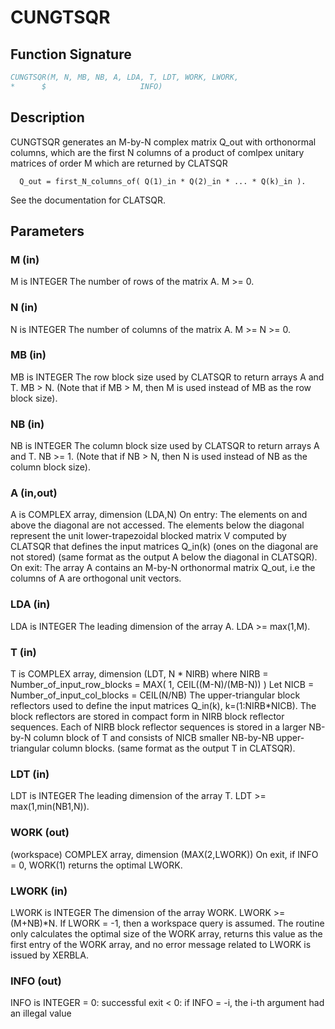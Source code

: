 # CUNGTSQR

## Function Signature

```fortran
CUNGTSQR(M, N, MB, NB, A, LDA, T, LDT, WORK, LWORK,
*      $                     INFO)
```

## Description


 CUNGTSQR generates an M-by-N complex matrix Q_out with orthonormal
 columns, which are the first N columns of a product of comlpex unitary
 matrices of order M which are returned by CLATSQR

      Q_out = first_N_columns_of( Q(1)_in * Q(2)_in * ... * Q(k)_in ).

 See the documentation for CLATSQR.

## Parameters

### M (in)

M is INTEGER The number of rows of the matrix A. M >= 0.

### N (in)

N is INTEGER The number of columns of the matrix A. M >= N >= 0.

### MB (in)

MB is INTEGER The row block size used by CLATSQR to return arrays A and T. MB > N. (Note that if MB > M, then M is used instead of MB as the row block size).

### NB (in)

NB is INTEGER The column block size used by CLATSQR to return arrays A and T. NB >= 1. (Note that if NB > N, then N is used instead of NB as the column block size).

### A (in,out)

A is COMPLEX array, dimension (LDA,N) On entry: The elements on and above the diagonal are not accessed. The elements below the diagonal represent the unit lower-trapezoidal blocked matrix V computed by CLATSQR that defines the input matrices Q_in(k) (ones on the diagonal are not stored) (same format as the output A below the diagonal in CLATSQR). On exit: The array A contains an M-by-N orthonormal matrix Q_out, i.e the columns of A are orthogonal unit vectors.

### LDA (in)

LDA is INTEGER The leading dimension of the array A. LDA >= max(1,M).

### T (in)

T is COMPLEX array, dimension (LDT, N * NIRB) where NIRB = Number_of_input_row_blocks = MAX( 1, CEIL((M-N)/(MB-N)) ) Let NICB = Number_of_input_col_blocks = CEIL(N/NB) The upper-triangular block reflectors used to define the input matrices Q_in(k), k=(1:NIRB*NICB). The block reflectors are stored in compact form in NIRB block reflector sequences. Each of NIRB block reflector sequences is stored in a larger NB-by-N column block of T and consists of NICB smaller NB-by-NB upper-triangular column blocks. (same format as the output T in CLATSQR).

### LDT (in)

LDT is INTEGER The leading dimension of the array T. LDT >= max(1,min(NB1,N)).

### WORK (out)

(workspace) COMPLEX array, dimension (MAX(2,LWORK)) On exit, if INFO = 0, WORK(1) returns the optimal LWORK.

### LWORK (in)

LWORK is INTEGER The dimension of the array WORK. LWORK >= (M+NB)*N. If LWORK = -1, then a workspace query is assumed. The routine only calculates the optimal size of the WORK array, returns this value as the first entry of the WORK array, and no error message related to LWORK is issued by XERBLA.

### INFO (out)

INFO is INTEGER = 0: successful exit < 0: if INFO = -i, the i-th argument had an illegal value

